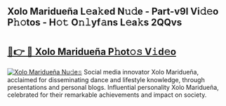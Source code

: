 ## Xolo Maridueña L𝚎a𝚔ed N𝚞𝚍e - Part-v9l Vi𝚍𝚎o P𝚑𝚘tos - H𝚘𝚝 O𝚗𝚕yf𝚊ns L𝚎a𝚔s 2QQvs

# <h2><a href="http://kf42axs.oniu.top/?m=Xolo+Maridue%c3%b1a">🔗👉 🔴 Xolo Maridueña P𝚑ot𝚘𝚜 V𝚒d𝚎o</a></h2>

[![Xolo Maridueña Nu𝚍e𝚜](https://i.imgur.com/0qMVB7G.gif)](http://kf42axs.oniu.top/?m=Xolo+Maridue%c3%b1a)
Social media innovator Xolo Maridueña, acclaimed for disseminating dance and lifestyle knowledge, through presentations and personal blogs. Influential personality Xolo Maridueña, celebrated for their remarkable achievements and impact on society.  
